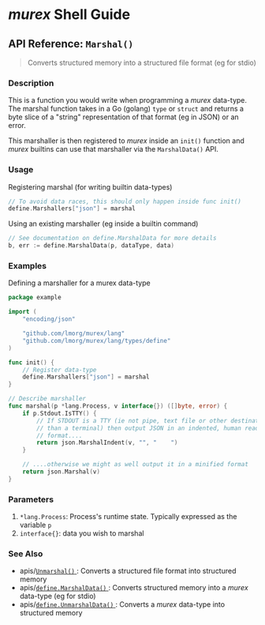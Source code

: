 # _murex_ Shell Guide

## API Reference: `Marshal()` 

> Converts structured memory into a structured file format (eg for stdio)

### Description

This is a function you would write when programming a _murex_ data-type.
The marshal function takes in a Go (golang) `type` or `struct` and returns
a byte slice of a "string" representation of that format (eg in JSON) or an
error.

This marshaller is then registered to _murex_ inside an `init()` function
and _murex_ builtins can use that marshaller via the `MarshalData()` API.

### Usage

Registering marshal (for writing builtin data-types)

```go
// To avoid data races, this should only happen inside func init()
define.Marshallers["json"] = marshal
```

Using an existing marshaller (eg inside a builtin command)

```go
// See documentation on define.MarshalData for more details
b, err := define.MarshalData(p, dataType, data)
```

### Examples

Defining a marshaller for a murex data-type

```go
package example

import (
	"encoding/json"

	"github.com/lmorg/murex/lang"
	"github.com/lmorg/murex/lang/types/define"
)

func init() {
	// Register data-type
	define.Marshallers["json"] = marshal
}

// Describe marshaller
func marshal(p *lang.Process, v interface{}) ([]byte, error) {
	if p.Stdout.IsTTY() {
		// If STDOUT is a TTY (ie not pipe, text file or other destination other
		// than a terminal) then output JSON in an indented, human readable,
		// format....
		return json.MarshalIndent(v, "", "    ")
	}

	// ....otherwise we might as well output it in a minified format
	return json.Marshal(v)
}
```

### Parameters

1. `*lang.Process`: Process's runtime state. Typically expressed as the variable `p` 
2. `interface{}`: data you wish to marshal

### See Also

* apis/[`Unmarshal()` ](../apis/unmarshal.md):
  Converts a structured file format into structured memory
* apis/[`define.MarshalData()` ](../apis/marshaldata.md):
  Converts structured memory into a _murex_ data-type (eg for stdio)
* apis/[`define.UnmarshalData()` ](../apis/unmarshaldata.md):
  Converts a _murex_ data-type into structured memory